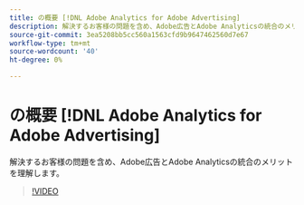 ```yaml
---
title: の概要 [!DNL Adobe Analytics for Adobe Advertising]
description: 解決するお客様の問題を含め、Adobe広告とAdobe Analyticsの統合のメリットを理解します。
source-git-commit: 3ea5208bb5cc560a1563cfd9b9647462560d7e67
workflow-type: tm+mt
source-wordcount: '40'
ht-degree: 0%

---
```


# の概要 [!DNL Adobe Analytics for Adobe Advertising]

解決するお客様の問題を含め、Adobe広告とAdobe Analyticsの統合のメリットを理解します。

>[!VIDEO](https://video.tv.adobe.com/v/33491)
